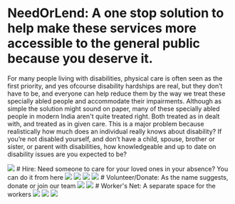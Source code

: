# NeedOrLend: A one stop solution to help make these services more accessible to the general public because you deserve it. 

For many people living with disabilities, physical care is often seen as the first priority, and yes ofcourse disability hardships are real, but they don’t have to be, and everyone can help reduce them by the way we treat these specially abled people and accommodate their impairments. Although as simple the solution might sound on paper, many of these specially abled people in modern India aren't quite treated right. Both treated as in dealt with, and treated as in given care. 
This is a major problem because realistically how much does an individual really knows about disability? If you’re not disabled yourself, and don’t have a child, spouse, brother or sister, or parent with disabilities, how knowledgeable and up to date on disability issues are you expected to be?

<img src="https://github.com/tanush122003/TECHNOHACK/blob/main/NeedOrLend/screenshots/Screenshot%20(6).png">
# Hire: Need someone to care for your loved ones in your absence? You can do it from here
<img src="https://github.com/tanush122003/TECHNOHACK/blob/main/NeedOrLend/screenshots/Screenshot%20(7).png">
<img src="https://github.com/tanush122003/TECHNOHACK/blob/main/NeedOrLend/screenshots/Screenshot%20(10).png">
<img src="https://github.com/tanush122003/TECHNOHACK/blob/main/NeedOrLend/screenshots/Screenshot%20(8).png">
<img src="https://github.com/tanush122003/TECHNOHACK/blob/main/NeedOrLend/screenshots/Screenshot%20(9).png">
# Volunteer/Donate: As the name suggests, donate or join our team
<img src="https://github.com/tanush122003/TECHNOHACK/blob/main/NeedOrLend/screenshots/Screenshot%20(11).png">
<img src="https://github.com/tanush122003/TECHNOHACK/blob/main/NeedOrLend/screenshots/Screenshot%20(12).png">
# Worker's Net: A separate space for the workers
<img src="https://github.com/tanush122003/TECHNOHACK/blob/main/NeedOrLend/screenshots/abcd.png">
<img src="https://github.com/tanush122003/TECHNOHACK/blob/main/NeedOrLend/screenshots/abcd1.png">
<img src="https://github.com/tanush122003/TECHNOHACK/blob/main/NeedOrLend/screenshots/Screenshot%20(14).png">
